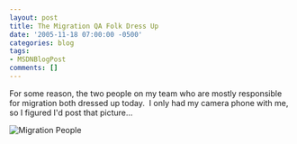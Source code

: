```yaml
---
layout: post
title: The Migration QA Folk Dress Up
date: '2005-11-18 07:00:00 -0500'
categories: blog
tags:
- MSDNBlogPost
comments: []
---
```


For some reason, the two people on my team who are mostly responsible for migration both dressed up today.&nbsp; I only had my camera phone with me, so I figured I'd post that picture...

![Migration People](http://www.bigbackpack.ca/nGallery/photos/27/6/600x450.aspx)